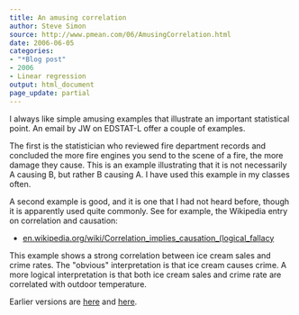 ```yaml
---
title: An amusing correlation
author: Steve Simon
source: http://www.pmean.com/06/AmusingCorrelation.html
date: 2006-06-05
categories:
- "*Blog post"
- 2006
- Linear regression
output: html_document
page_update: partial
---
```


I always like simple amusing examples that illustrate an important
statistical point. An email by JW on EDSTAT-L offer a couple of
examples.

The first is the statistician who reviewed fire department records and
concluded the more fire engines you send to the scene of a fire, the
more damage they cause. This is an example illustrating that it is not
necessarily A causing B, but rather B causing A. I have used this
example in my classes often.

A second example is good, and it is one that I had not heard before,
though it is apparently used quite commonly. See for example, the
Wikipedia entry on correlation and causation:

-   [en.wikipedia.org/wiki/Correlation\_implies\_causation\_(logical\_fallacy](http://en.wikipedia.org/wiki/Correlation_implies_causation_(logical_fallacy))

This example shows a strong correlation between ice cream sales and
crime rates. The "obvious" interpretation is that ice cream causes
crime. A more logical interpretation is that both ice cream sales and
crime rate are correlated with outdoor temperature.

Earlier versions are [here][sim1] and [here][sim2].

[sim1]: http://www.pmean.com/06/AmusingCorrelation.html
[sim2]: http://new.pmean.com/AmusingCorrelation/
